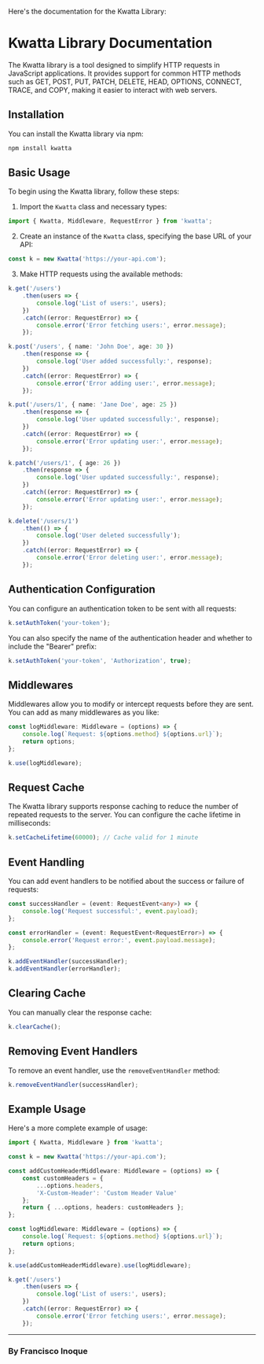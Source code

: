 Here's the documentation for the Kwatta Library:

# Kwatta Library Documentation

The Kwatta library is a tool designed to simplify HTTP requests in JavaScript applications. It provides support for common HTTP methods such as GET, POST, PUT, PATCH, DELETE, HEAD, OPTIONS, CONNECT, TRACE, and COPY, making it easier to interact with web servers.

## Installation

You can install the Kwatta library via npm:

```bash
npm install kwatta
```

## Basic Usage

To begin using the Kwatta library, follow these steps:

1. Import the `Kwatta` class and necessary types:

```typescript
import { Kwatta, Middleware, RequestError } from 'kwatta';
```

2. Create an instance of the `Kwatta` class, specifying the base URL of your API:

```typescript
const k = new Kwatta('https://your-api.com');
```

3. Make HTTP requests using the available methods:

```typescript
k.get('/users')
    .then(users => {
        console.log('List of users:', users);
    })
    .catch((error: RequestError) => {
        console.error('Error fetching users:', error.message);
    });
```


```typescript
k.post('/users', { name: 'John Doe', age: 30 })
    .then(response => {
        console.log('User added successfully:', response);
    })
    .catch((error: RequestError) => {
        console.error('Error adding user:', error.message);
    });
```

```typescript
k.put('/users/1', { name: 'Jane Doe', age: 25 })
    .then(response => {
        console.log('User updated successfully:', response);
    })
    .catch((error: RequestError) => {
        console.error('Error updating user:', error.message);
    });
```

```typescript
k.patch('/users/1', { age: 26 })
    .then(response => {
        console.log('User updated successfully:', response);
    })
    .catch((error: RequestError) => {
        console.error('Error updating user:', error.message);
    });
```

```typescript
k.delete('/users/1')
    .then(() => {
        console.log('User deleted successfully');
    })
    .catch((error: RequestError) => {
        console.error('Error deleting user:', error.message);
    });
```



## Authentication Configuration

You can configure an authentication token to be sent with all requests:

```typescript
k.setAuthToken('your-token');
```

You can also specify the name of the authentication header and whether to include the "Bearer" prefix:

```typescript
k.setAuthToken('your-token', 'Authorization', true);
```

## Middlewares

Middlewares allow you to modify or intercept requests before they are sent. You can add as many middlewares as you like:

```typescript
const logMiddleware: Middleware = (options) => {
    console.log(`Request: ${options.method} ${options.url}`);
    return options;
};

k.use(logMiddleware);
```

## Request Cache

The Kwatta library supports response caching to reduce the number of repeated requests to the server. You can configure the cache lifetime in milliseconds:

```typescript
k.setCacheLifetime(60000); // Cache valid for 1 minute
```

## Event Handling

You can add event handlers to be notified about the success or failure of requests:

```typescript
const successHandler = (event: RequestEvent<any>) => {
    console.log('Request successful:', event.payload);
};

const errorHandler = (event: RequestEvent<RequestError>) => {
    console.error('Request error:', event.payload.message);
};

k.addEventHandler(successHandler);
k.addEventHandler(errorHandler);
```

## Clearing Cache

You can manually clear the response cache:

```typescript
k.clearCache();
```

## Removing Event Handlers

To remove an event handler, use the `removeEventHandler` method:

```typescript
k.removeEventHandler(successHandler);
```

## Example Usage

Here's a more complete example of usage:

```typescript
import { Kwatta, Middleware } from 'kwatta';

const k = new Kwatta('https://your-api.com');

const addCustomHeaderMiddleware: Middleware = (options) => {
    const customHeaders = {
        ...options.headers,
        'X-Custom-Header': 'Custom Header Value'
    };
    return { ...options, headers: customHeaders };
};

const logMiddleware: Middleware = (options) => {
    console.log(`Request: ${options.method} ${options.url}`);
    return options;
};

k.use(addCustomHeaderMiddleware).use(logMiddleware);

k.get('/users')
    .then(users => {
        console.log('List of users:', users);
    })
    .catch((error: RequestError) => {
        console.error('Error fetching users:', error.message);
    });
```

---

### By Francisco Inoque